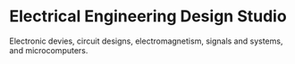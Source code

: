 # Electrical Engineering Design Studio
Electronic devies, circuit designs, electromagnetism, signals and systems, and microcomputers. 
